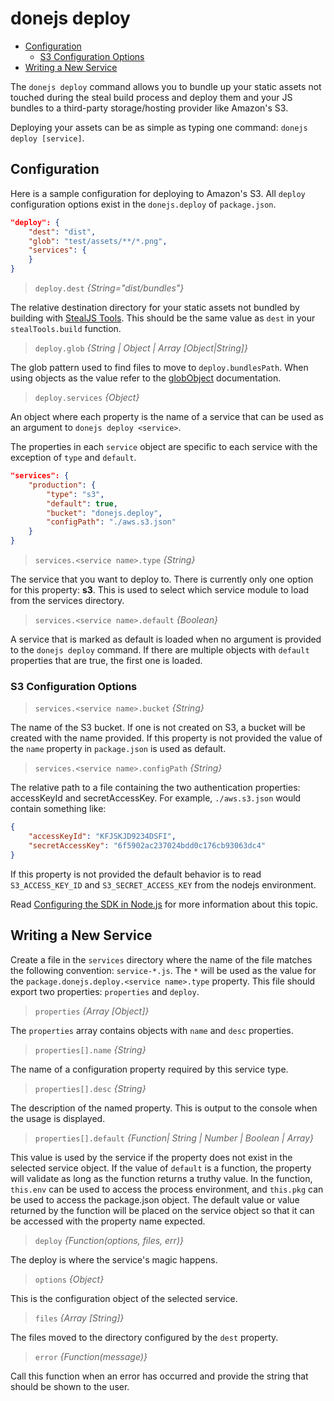 # donejs deploy

* [Configuration](#configuration)
	* [S3 Configuration Options](#s3-configuration-options)
* [Writing a New Service](#writing-a-new-service)

The `donejs deploy` command allows you to bundle up your static assets not touched during the steal build process and deploy them and your JS bundles to a third-party storage/hosting provider like Amazon's S3.

Deploying your assets can be as simple as typing one command: `donejs deploy [service]`.

## Configuration
Here is a sample configuration for deploying to Amazon's S3. All `deploy` configuration options exist in the `donejs.deploy` of `package.json`.

```json
"deploy": {
	"dest": "dist",
	"glob": "test/assets/**/*.png",
	"services": {
	}
}
```

>`deploy.dest` *{String="dist/bundles"}*

The relative destination directory for your static assets not bundled by building with [StealJS Tools](http://stealjs.com/docs/steal-tools.html).  This should be the same value as `dest` in your `stealTools.build` function.

>`deploy.glob` *{String | Object | Array [Object|String]}*

The glob pattern used to find files to move to `deploy.bundlesPath`. When using objects as the value refer to the [globObject](http://documentjs.com/docs/documentjs.find.globObject.html) documentation.

>`deploy.services` *{Object}*

An object where each property is the name of a service that can be used as an argument to `donejs deploy <service>`.

The properties in each `service` object are specific to each service with the exception of `type` and `default`.

```json
"services": {
	"production": {
		"type": "s3",
		"default": true,
		"bucket": "donejs.deploy",
		"configPath": "./aws.s3.json"
	}
}
```
> `services.<service name>.type` *{String}*

The service that you want to deploy to. There is currently only one option for this property: **s3**. This is used to select which service module to load from the services directory.

> `services.<service name>.default` *{Boolean}*

A service that is marked as default is loaded when no argument is provided to the `donejs deploy` command. If there are multiple objects with `default` properties that are true, the first one is loaded.

### S3 Configuration Options
> `services.<service name>.bucket` *{String}*

The name of the S3 bucket. If one is not created on S3, a bucket will be created with the name provided. If this property is not provided the value
of the `name` property in `package.json` is used as default.

> `services.<service name>.configPath` *{String}*

The relative path to a file containing the two authentication properties: accessKeyId and secretAccessKey.  For example, `./aws.s3.json` would contain something like:

```json
{
	"accessKeyId": "KFJSKJD9234DSFI",
	"secretAccessKey": "6f5902ac237024bdd0c176cb93063dc4"
}
```
If this property is not provided the default behavior is to read `S3_ACCESS_KEY_ID` and `S3_SECRET_ACCESS_KEY` from the nodejs environment.

Read [Configuring the SDK in Node.js](http://docs.aws.amazon.com/AWSJavaScriptSDK/guide/node-configuring.html) for more information about this topic.

## Writing a New Service
Create a file in the `services` directory where the name of the file matches the following convention: `service-*.js`. The `*` will be used as the value for the `package.donejs.deploy.<service name>.type` property. This file should export two properties: `properties` and `deploy`.

> `properties` *{Array [Object]}*

The `properties` array contains objects with `name` and `desc` properties.

> `properties[].name` *{String}*

The name of a configuration property required by this service type.

> `properties[].desc` *{String}*

The description of the named property.  This is output to the console when the usage is displayed.

> `properties[].default` *{Function| String | Number | Boolean | Array}*

This value is used by the service if the property does not exist in the selected service object.
If the value of `default` is a function, the property will validate as long as the function returns
a truthy value. In the function, `this.env` can be used to access the process environment, and
`this.pkg` can be used to access the package.json object. The default value or value returned by the
function will be placed on the service object so that it can be accessed with the property name expected.

> `deploy` *{Function(options, files, err)}*

The deploy is where the service's magic happens.

> `options` *{Object}*

This is the configuration object of the selected service.

> `files` *{Array [String]}*

The files moved to the directory configured by the `dest` property.

> `error` *{Function(message)}*

Call this function when an error has occurred and provide the string that should be shown to the user.
